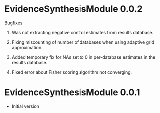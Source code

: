 EvidenceSynthesisModule 0.0.2
=============================

Bugfixes

1. Was not extracting negative control estimates from results database.

2. Fixing miscounting of number of databases when using adaptive grid approximation.

3. Added temporary fix for NAs set to 0 in per-database estimates in the results database.

4. Fixed error about Fisher scoring algorithm not converging.


EvidenceSynthesisModule 0.0.1
=============================

- Initial version
